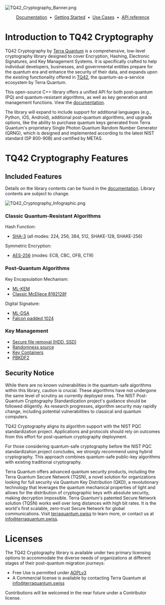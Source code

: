 ![TQ42_Cryptography_Banner.png](https://terra-quantum-public.github.io/tq42-pqc-oss/img/readme_banner.png)

<p align="center">
  <a href="https://terra-quantum-public.github.io/tq42-pqc-oss">Documentation</a> &nbsp;&bull;&nbsp;
  <a href="https://terra-quantum-public.github.io/tq42-pqc-oss/getting_started.html">Getting Started</a> &nbsp;&bull;&nbsp;
  <a href="https://terra-quantum-public.github.io/tq42-pqc-oss/use_cases.html">Use Cases</a> &nbsp;&bull;&nbsp;
  <a href="https://terra-quantum-public.github.io/tq42-pqc-oss/api_reference.html">API reference</a>
</p>

# Introduction to TQ42 Cryptography
TQ42 Cryptography by [Terra Quantum](https://terraquantum.swiss) is a comprehensive, low-level cryptography library designed to cover Encryption, Hashing, Electronic Signatures, and Key Management Systems. It is specifically crafted to help individual developers, businesses, and governmental entities prepare for the quantum era and enhance the security of their data, and expands upon the existing functionality offered in [TQ42](https://tq42.com), the quantum-as-a-service ecosystem by Terra Quantum.

This open-source C++ library offers a unified API for both post-quantum (PQ) and quantum-resistant algorithms, as well as key generation and management functions. View the [documentation](https://terra-quantum-public.github.io/tq42-pqc-oss).

The library will expand to include support for additional languages (e.g., Python, iOS, Android), additional post-quantum algorithms, and upgrade options, like the ability to purchase quantum keys generated from Terra Quantum's proprietary Single Photon Quantum Random Number Generator (QRNG), which is designed and implemented according to the latest NIST standard (SP 800-90B) and certified by METAS.

# TQ42 Cryptography Features

## Included Features
Details on the library contents can be found in the [documentation](https://terra-quantum-public.github.io/tq42-pqc-oss). Library contents are subject to change.

![TQ42_Cryptography_Infographic.png](https://terra-quantum-public.github.io/tq42-pqc-oss/img/readme_info.png)

### Classic Quantum-Resistant Algorithms

Hash Function:

-   [SHA-3](https://terra-quantum-public.github.io/tq42-pqc-oss/classic_quantum_resistant_algs/sha3.html) (all modes: 224, 256, 384, 512, SHAKE-128, SHAKE-256) 

Symmetric Encryption:

-   [AES-256](https://terra-quantum-public.github.io/tq42-pqc-oss/classic_quantum_resistant_algs/aes.html) (modes: ECB, CBC, OFB, CTR) 

### Post-Quantum Algorithms

Key Encapsulation Mechanism:

-   [ML-KEM](https://terra-quantum-public.github.io/tq42-pqc-oss/post_quantum_algs/kem/ml-kem.html)
-   [Classic McEliece 8192128f](https://terra-quantum-public.github.io/tq42-pqc-oss/post_quantum_algs/kem/mceliece.html)

Digital Signature:
-   [ML-DSA](https://terra-quantum-public.github.io/tq42-pqc-oss/post_quantum_algs/digital_signature/ml-dsa.html)
-   [Falcon padded 1024](https://terra-quantum-public.github.io/tq42-pqc-oss/post_quantum_algs/digital_signature/falcon.html)

### Key Management

-   [Secure file removal (HDD, SSD)](https://terra-quantum-public.github.io/tq42-pqc-oss/keys/secureHDD&SSDRemoval.html)
-   [Randomness source](https://terra-quantum-public.github.io/tq42-pqc-oss/keys/PRNG.html)
-   [Key Containers](https://terra-quantum-public.github.io/tq42-pqc-oss/keys/keys_container.html)
-   [PBKDF2](https://terra-quantum-public.github.io/tq42-pqc-oss/keys/pbkdf2.html)

## Security Notice
While there are no known vulnerabilities in the quantum-safe algorithms within this library, caution is crucial. These algorithms have not undergone the same level of scrutiny as currently deployed ones. The NIST Post-Quantum Cryptography Standardization project's guidance should be followed diligently. As research progresses, algorithm security may rapidly change, including potential vulnerabilities to classical and quantum computers.

TQ42 Cryptography aligns its algorithm support with the NIST PQC standardization project. Applications and protocols should rely on outcomes from this effort for post-quantum cryptography deployment.

For those considering quantum-safe cryptography before the NIST PQC standardization project concludes, we strongly recommend using hybrid cryptography. This approach combines quantum-safe public-key algorithms with existing traditional cryptography.

Terra Quantum offers advanced quantum security products, including the Terra Quantum Secure Network (TQSN), a novel solution for organizations looking for full security via Quantum Key Distribution (QKD), a revolutionary technology that leverages the quantum mechanical properties of light and allows for the distribution of cryptographic keys with absolute security, making decryption impossible. Terra Quantum's patented Secure Network solution (TQSN) works well over long distances with high bit rates. It is the world's first scalable, zero-trust Secure Network for global communications. Visit [terraquantum.swiss](https://terraquantum.swiss) to learn more, or contact us at info@terraquantum.swiss.

# Licenses
The TQ42 Cryptography library is available under two primary licensing options to accommodate the diverse needs of organizations at different stages of their post-quantum migration journeys: 
- Free Use is permitted under [AGPLv3](https://www.gnu.org/licenses/agpl-3.0.html.en) 
- A Commercial license is available by contacting Terra Quantum at info@terraquantum.swiss

Contributions will be welcomed in the near future under a Contributor license.
